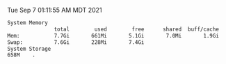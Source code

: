 Tue Sep  7 01:11:55 AM MDT 2021
```bash
System Memory
               total        used        free      shared  buff/cache   available
Mem:           7.7Gi       661Mi       5.1Gi       7.0Mi       1.9Gi       6.7Gi
Swap:          7.6Gi       228Mi       7.4Gi
System Storage
658M	.
```
```bash
